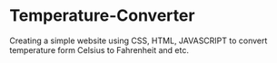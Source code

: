 # Temperature-Converter
Creating a simple website using CSS, HTML, JAVASCRIPT to convert temperature form Celsius to Fahrenheit and etc.
